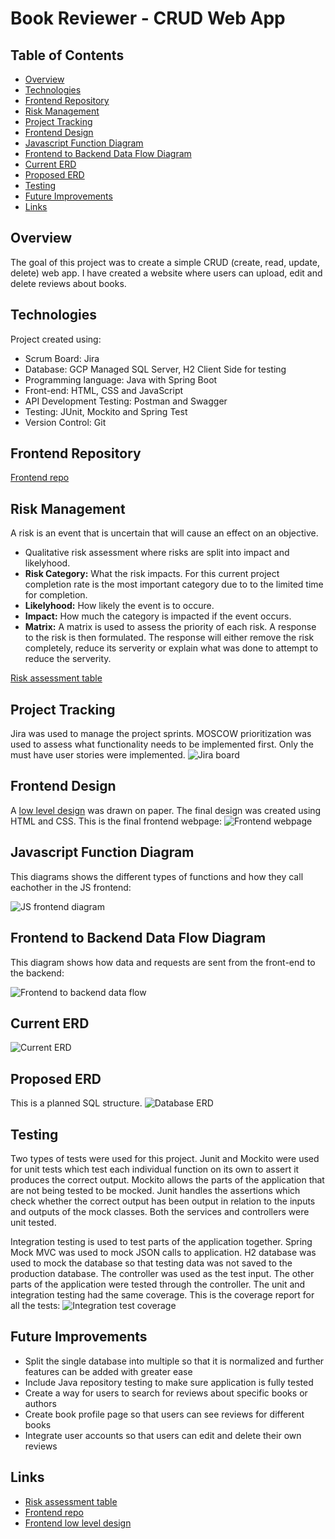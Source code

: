 # Book Reviewer - CRUD Web App
## Table of Contents
* [Overview](#overview)
* [Technologies](#technologies)
* [Frontend Repository](#frontend-repository)
* [Risk Management](#risk-management)
* [Project Tracking](#project-tracking)
* [Frontend Design](#frontend-design)
* [Javascript Function Diagram](#javascript-function-diagram)
* [Frontend to Backend Data Flow Diagram](#frontend-to-backend-data-flow-diagram)
* [Current ERD](#current-erd)
* [Proposed ERD](#proposed-erd)
* [Testing](#testing)
* [Future Improvements](#future-improvements)
* [Links](#links)

## Overview
The goal of this project was to create a simple CRUD (create, read, update, delete) web app. I have created a  website where users can upload, edit and delete reviews about books.


## Technologies
Project created using:
* Scrum Board: Jira
* Database: GCP Managed SQL Server, H2 Client Side for testing
* Programming language: Java with Spring Boot
* Front-end: HTML, CSS and JavaScript
* API Development Testing: Postman and Swagger
* Testing: JUnit, Mockito and Spring Test
* Version Control: Git

## Frontend Repository
[Frontend repo](https://github.com/DylanRitchings/book-reviewer-frontend)


## Risk Management
A risk is an event that is uncertain that will cause an effect on an objective.
* Qualitative risk assessment where risks are split into impact and likelyhood.
* **Risk Category:** What the risk impacts. For this current project completion rate is the most important category due to to the limited time for completion.
* **Likelyhood:** How likely the event is to occure.
* **Impact:** How much the category is impacted if the event occurs.
* **Matrix:** A matrix is used to assess the priority of each risk.
A response to the risk is then formulated. The response will either remove the risk completely, reduce its serverity or explain what was done to attempt to reduce the serverity.

[Risk assessment table](https://docs.google.com/spreadsheets/d/1gf561jse1gIF4EhFd0s3GI9c2I2v-i698AgeN7aMWQ4/edit?usp=sharing)

## Project Tracking
Jira was used to manage the project sprints. MOSCOW prioritization was used to assess what functionality needs to be implemented first. Only the must have user stories were implemented.
![Jira board](https://i.ibb.co/N3MTTSm/Jira-Board.png)


## Frontend Design
A [low level design](https://drive.google.com/file/d/1xLXwMK-aSNpBKKriDs_NNFMP2Qqk-3go/view?usp=sharing) was drawn on paper. The final design was created using HTML and CSS. This is the final frontend webpage:
![Frontend webpage](https://i.ibb.co/wcMLdNQ/Screenshot-from-2021-03-07-16-54-30.png)

## Javascript Function Diagram
This diagrams shows the different types of functions and how they call eachother in the JS frontend:

![JS frontend diagram](https://i.ibb.co/cQr3Fjc/js-diagram.png)


## Frontend to Backend Data Flow Diagram
This diagram shows how data and requests are sent from the front-end to the backend:

![Frontend to backend data flow](https://i.ibb.co/wrn7s44/flow-chart.png)

## Current ERD
![Current ERD](https://i.ibb.co/4ScBzsN/ERD1.png)


## Proposed ERD
This is a planned SQL structure.
![Database ERD](https://i.ibb.co/tKc4JCf/FinalERD.png)


## Testing
Two types of tests were used for this project. Junit and Mockito were used for unit tests which test each individual function on its own to assert it produces the correct output. Mockito allows the parts of the application that are not being tested to be mocked. Junit handles the assertions which check whether the correct output has been output in relation to the inputs and outputs of the mock classes. Both the services and controllers were unit tested.

Integration testing is used to test parts of the application together. Spring Mock MVC was used to mock JSON calls to application. H2 database was used to mock the database so that testing data was not saved to the production database. The controller was used as the test input. The other parts of the application were tested through the controller.
The unit and integration testing had the same coverage. This is the coverage report for all the tests:
![Integration test coverage](https://i.ibb.co/R0XNYxq/Screenshot-from-2021-03-07-13-07-18.png)


## Future Improvements
* Split the single database into multiple so that it is normalized and further features can be added with greater ease
* Include Java repository testing to make sure application is fully tested
* Create a way for users to search for reviews about specific books or authors
* Create book profile page so that users can see reviews for different books
* Integrate user accounts so that users can edit and delete their own reviews


## Links
* [Risk assessment table](https://docs.google.com/spreadsheets/d/1gf561jse1gIF4EhFd0s3GI9c2I2v-i698AgeN7aMWQ4/edit?usp=sharing)
* [Frontend repo](https://github.com/DylanRitchings/book-reviewer-frontend)
* [Frontend low level design](https://drive.google.com/file/d/1xLXwMK-aSNpBKKriDs_NNFMP2Qqk-3go/view?usp=sharing)


